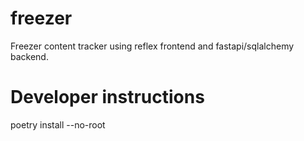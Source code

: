 # freezer
Freezer content tracker using reflex frontend and fastapi/sqlalchemy backend.


# Developer instructions
poetry install --no-root
